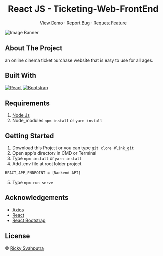 <h1 align='center'>React JS - Ticketing-Web-FrontEnd</h1>
  <p align="center">
    <a href="https://ticketing-web.netlify.app/">View Demo</a>
    ·
    <a href="https://github.com/rickyganteng/Ticketing-Web-FrontEnd/issues">Report Bug</a>
    ·
    <a href="https://github.com/rickyganteng/Ticketing-Web-FrontEnd/pulls">Request Feature</a>
  </p>

![Image Banner](src/assets/img/bannerREADME.png)

## About The Project

an online cinema ticket purchase website that is easy to use for all ages.

## Built With

[![React](https://img.shields.io/badge/React-v17.0.2-blue)](https://github.com/facebook/react)
[![Bootstrap](https://img.shields.io/badge/Bootstrap-v4.6.x-blue)](https://github.com/react-bootstrap/react-bootstrap)

## Requirements

1. <a href="https://nodejs.org/en/download/">Node Js</a>
2. Node_modules `npm install` or `yarn install`

## Getting Started

1. Download this Project or you can type `git clone #link_git`
2. Open app's directory in CMD or Terminal
3. Type `npm install` or `yarn install`
4. Add .env file at root folder project

```sh
REACT_APP_ENDPOINT = [Backend API]
```

5. Type `npm run serve`

## Acknowledgements

- [Axios](https://www.npmjs.com/package/axios)
- [React](https://reactjs.org/)
- [React Bootstrap](https://react-bootstrap.github.io/)

## License

© [Ricky Syahputra](https://github.com/rickyganteng)
